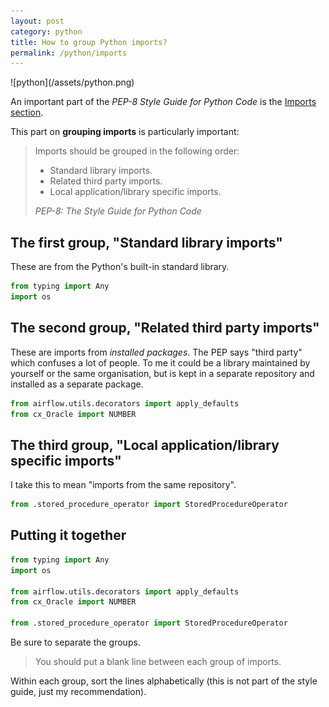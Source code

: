 ```yaml
---
layout: post
category: python
title: How to group Python imports?
permalink: /python/imports
---
```

<div class="wide-logos" markdown="1">
![python](/assets/python.png)
</div>

An important part of the _PEP-8 Style Guide for Python Code_
is the [Imports
section](https://www.python.org/dev/peps/pep-0008/#imports).

This part on **grouping imports** is particularly important:

> Imports should be grouped in the following order:
>
> - Standard library imports.
> - Related third party imports.
> - Local application/library specific imports.
>
> <cite>PEP-8: The Style Guide for Python Code</cite>

## The first group, "Standard library imports"

These are from the Python's built-in standard library.

```python
from typing import Any
import os
```

## The second group, "Related third party imports"

These are imports from _installed packages_. The PEP says "third party" which
confuses a lot of people. To me it could be a library maintained by yourself or
the same organisation, but is kept in a separate repository and installed as a
separate package.

```python
from airflow.utils.decorators import apply_defaults
from cx_Oracle import NUMBER
```

## The third group, "Local application/library specific imports"

I take this to mean "imports from the same repository".

```python
from .stored_procedure_operator import StoredProcedureOperator
```

## Putting it together

```python
from typing import Any
import os

from airflow.utils.decorators import apply_defaults
from cx_Oracle import NUMBER

from .stored_procedure_operator import StoredProcedureOperator
```

Be sure to separate the groups. 

> You should put a blank line between each group of imports.

Within each group, sort the lines alphabetically (this is
not part of the style guide, just my recommendation).
